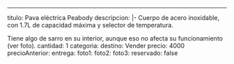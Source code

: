 ---
titulo: Pava eléctrica Peabody
descripcion: |-
  Cuerpo de acero inoxidable, con 1.7L de capacidad máxima y selector de temperatura.

  Tiene algo de sarro en su interior, aunque eso no afecta su funcionamiento (ver foto).
cantidad: 1
categoria:
destino: Vender
precio: 4000
precioAnterior:
entrega:
foto1:
foto2:
foto3:
reservado: false
